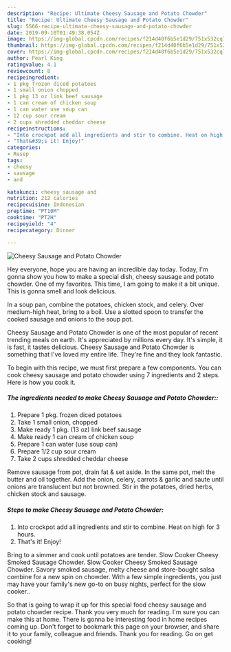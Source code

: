 ```yaml
---
description: "Recipe: Ultimate Cheesy Sausage and Potato Chowder"
title: "Recipe: Ultimate Cheesy Sausage and Potato Chowder"
slug: 5566-recipe-ultimate-cheesy-sausage-and-potato-chowder
date: 2019-09-10T01:49:38.054Z
image: https://img-global.cpcdn.com/recipes/f214d40f6b5e1d29/751x532cq70/cheesy-sausage-and-potato-chowder-recipe-main-photo.jpg
thumbnail: https://img-global.cpcdn.com/recipes/f214d40f6b5e1d29/751x532cq70/cheesy-sausage-and-potato-chowder-recipe-main-photo.jpg
cover: https://img-global.cpcdn.com/recipes/f214d40f6b5e1d29/751x532cq70/cheesy-sausage-and-potato-chowder-recipe-main-photo.jpg
author: Pearl King
ratingvalue: 4.1
reviewcount: 8
recipeingredient:
- 1 pkg frozen diced potatoes
- 1 small onion chopped
- 1 pkg 13 oz link beef sausage
- 1 can cream of chicken soup
- 1 can water use soup can
- 12 cup sour cream
- 2 cups shredded cheddar cheese
recipeinstructions:
- "Into crockpot add all ingredients and stir to combine. Heat on high for 3 hours."
- "That&#39;s it! Enjoy!"
categories:
- Resep
tags:
- cheesy
- sausage
- and

katakunci: cheesy sausage and
nutrition: 212 calories
recipecuisine: Indonesian
preptime: "PT10M"
cooktime: "PT2H"
recipeyield: "4"
recipecategory: Dinner

---
```



![Cheesy Sausage and Potato Chowder](https://img-global.cpcdn.com/recipes/f214d40f6b5e1d29/751x532cq70/cheesy-sausage-and-potato-chowder-recipe-main-photo.jpg)

Hey everyone, hope you are having an incredible day today. Today, I'm gonna show you how to make a special dish, cheesy sausage and potato chowder. One of my favorites. This time, I am going to make it a bit unique. This is gonna smell and look delicious.

In a soup pan, combine the potatoes, chicken stock, and celery. Over medium-high heat, bring to a boil. Use a slotted spoon to transfer the cooked sausage and onions to the soup pot.

Cheesy Sausage and Potato Chowder is one of the most popular of recent trending meals on earth. It's appreciated by millions every day. It's simple, it is fast, it tastes delicious. Cheesy Sausage and Potato Chowder is something that I've loved my entire life. They're fine and they look fantastic.


To begin with this recipe, we must first prepare a few components. You can cook cheesy sausage and potato chowder using 7 ingredients and 2 steps. Here is how you cook it.

##### The ingredients needed to make Cheesy Sausage and Potato Chowder::

1. Prepare 1 pkg. frozen diced potatoes
1. Take 1 small onion, chopped
1. Make ready 1 pkg. (13 oz) link beef sausage
1. Make ready 1 can cream of chicken soup
1. Prepare 1 can water (use soup can)
1. Prepare 1/2 cup sour cream
1. Take 2 cups shredded cheddar cheese


Remove sausage from pot, drain fat &amp; set aside. In the same pot, melt the butter and oil together. Add the onion, celery, carrots &amp; garlic and saute until onions are translucent but not browned. Stir in the potatoes, dried herbs, chicken stock and sausage. 

##### Steps to make Cheesy Sausage and Potato Chowder:

1. Into crockpot add all ingredients and stir to combine. Heat on high for 3 hours.
1. That&#39;s it! Enjoy!


Bring to a simmer and cook until potatoes are tender. Slow Cooker Cheesy Smoked Sausage Chowder. Slow Cooker Cheesy Smoked Sausage Chowder. Savory smoked sausage, melty cheese and store-bought salsa combine for a new spin on chowder. With a few simple ingredients, you just may have your family&#39;s new go-to on busy nights, perfect for the slow cooker.. 

So that is going to wrap it up for this special food cheesy sausage and potato chowder recipe. Thank you very much for reading. I'm sure you can make this at home. There is gonna be interesting food in home recipes coming up. Don't forget to bookmark this page on your browser, and share it to your family, colleague and friends. Thank you for reading. Go on get cooking!
